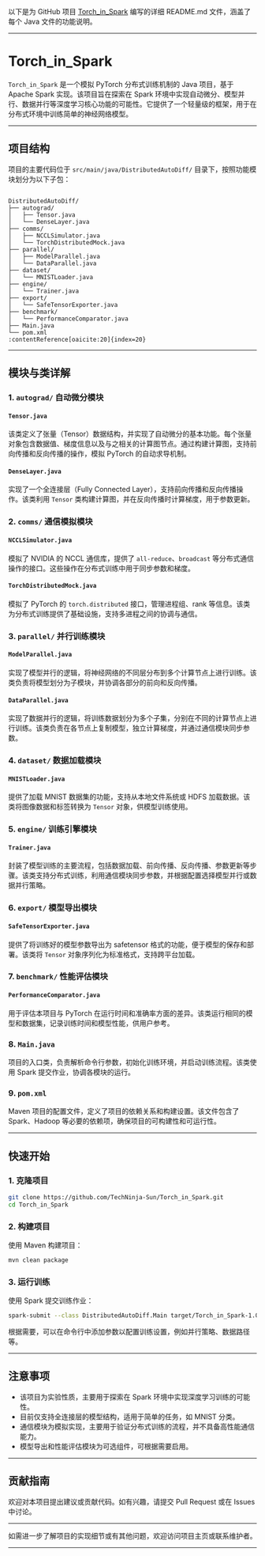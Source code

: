 以下是为 GitHub 项目 [Torch\_in\_Spark](https://github.com/TechNinja-Sun/Torch_in_Spark) 编写的详细 README.md 文件，涵盖了每个 Java 文件的功能说明。

---

# Torch\_in\_Spark

`Torch_in_Spark` 是一个模拟 PyTorch 分布式训练机制的 Java 项目，基于 Apache Spark 实现。该项目旨在探索在 Spark 环境中实现自动微分、模型并行、数据并行等深度学习核心功能的可能性。它提供了一个轻量级的框架，用于在分布式环境中训练简单的神经网络模型。

---

## 项目结构

项目的主要代码位于 `src/main/java/DistributedAutoDiff/` 目录下，按照功能模块划分为以下子包：

```

DistributedAutoDiff/
├── autograd/
│   ├── Tensor.java
│   └── DenseLayer.java
├── comms/
│   ├── NCCLSimulator.java
│   └── TorchDistributedMock.java
├── parallel/
│   ├── ModelParallel.java
│   └── DataParallel.java
├── dataset/
│   └── MNISTLoader.java
├── engine/
│   └── Trainer.java
├── export/
│   └── SafeTensorExporter.java
├── benchmark/
│   └── PerformanceComparator.java
├── Main.java
└── pom.xml
:contentReference[oaicite:20]{index=20}
```

---

## 模块与类详解

### 1. `autograd/` 自动微分模块

#### `Tensor.java`

该类定义了张量（Tensor）数据结构，并实现了自动微分的基本功能。每个张量对象包含数据值、梯度信息以及与之相关的计算图节点。通过构建计算图，支持前向传播和反向传播的操作，模拟 PyTorch 的自动求导机制。

#### `DenseLayer.java`

实现了一个全连接层（Fully Connected Layer），支持前向传播和反向传播操作。该类利用 `Tensor` 类构建计算图，并在反向传播时计算梯度，用于参数更新。

### 2. `comms/` 通信模拟模块

#### `NCCLSimulator.java`

模拟了 NVIDIA 的 NCCL 通信库，提供了 `all-reduce`、`broadcast` 等分布式通信操作的接口。这些操作在分布式训练中用于同步参数和梯度。

#### `TorchDistributedMock.java`

模拟了 PyTorch 的 `torch.distributed` 接口，管理进程组、rank 等信息。该类为分布式训练提供了基础设施，支持多进程之间的协调与通信。

### 3. `parallel/` 并行训练模块

#### `ModelParallel.java`

实现了模型并行的逻辑，将神经网络的不同层分布到多个计算节点上进行训练。该类负责将模型划分为子模块，并协调各部分的前向和反向传播。

#### `DataParallel.java`

实现了数据并行的逻辑，将训练数据划分为多个子集，分别在不同的计算节点上进行训练。该类负责在各节点上复制模型，独立计算梯度，并通过通信模块同步参数。

### 4. `dataset/` 数据加载模块

#### `MNISTLoader.java`

提供了加载 MNIST 数据集的功能，支持从本地文件系统或 HDFS 加载数据。该类将图像数据和标签转换为 `Tensor` 对象，供模型训练使用。

### 5. `engine/` 训练引擎模块

#### `Trainer.java`

封装了模型训练的主要流程，包括数据加载、前向传播、反向传播、参数更新等步骤。该类支持分布式训练，利用通信模块同步参数，并根据配置选择模型并行或数据并行策略。

### 6. `export/` 模型导出模块

#### `SafeTensorExporter.java`

提供了将训练好的模型参数导出为 safetensor 格式的功能，便于模型的保存和部署。该类将 `Tensor` 对象序列化为标准格式，支持跨平台加载。

### 7. `benchmark/` 性能评估模块

#### `PerformanceComparator.java`

用于评估本项目与 PyTorch 在运行时间和准确率方面的差异。该类运行相同的模型和数据集，记录训练时间和模型性能，供用户参考。

### 8. `Main.java`

项目的入口类，负责解析命令行参数，初始化训练环境，并启动训练流程。该类使用 Spark 提交作业，协调各模块的运行。

### 9. `pom.xml`

Maven 项目的配置文件，定义了项目的依赖关系和构建设置。该文件包含了 Spark、Hadoop 等必要的依赖项，确保项目的可构建性和可运行性。

---

## 快速开始

### 1. 克隆项目

```bash
git clone https://github.com/TechNinja-Sun/Torch_in_Spark.git
cd Torch_in_Spark
```



### 2. 构建项目

使用 Maven 构建项目：

```bash
mvn clean package
```



### 3. 运行训练

使用 Spark 提交训练作业：

```bash
spark-submit --class DistributedAutoDiff.Main target/Torch_in_Spark-1.0.jar
```



根据需要，可以在命令行中添加参数以配置训练设置，例如并行策略、数据路径等。

---

## 注意事项

* 该项目为实验性质，主要用于探索在 Spark 环境中实现深度学习训练的可能性。
* 目前仅支持全连接层的模型结构，适用于简单的任务，如 MNIST 分类。
* 通信模块为模拟实现，主要用于验证分布式训练的流程，并不具备高性能通信能力。
* 模型导出和性能评估模块为可选组件，可根据需要启用。

---

## 贡献指南

欢迎对本项目提出建议或贡献代码。如有兴趣，请提交 Pull Request 或在 Issues 中讨论。

---

如需进一步了解项目的实现细节或有其他问题，欢迎访问项目主页或联系维护者。

---
